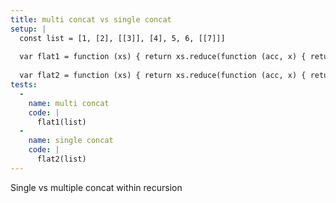 ```yaml
---
title: multi concat vs single concat
setup: |
  const list = [1, [2], [[3]], [4], 5, 6, [[7]]]
  
  var flat1 = function (xs) { return xs.reduce(function (acc, x) { return Array.isArray(x) ? acc.concat(flat1(x)) : acc.concat(x); }, []); }
  
  var flat2 = function (xs) { return xs.reduce(function (acc, x) { return acc.concat(Array.isArray(x) ? flat2(x) : x); }, []); }
tests:
  -
    name: multi concat
    code: |
      flat1(list)
  -
    name: single concat
    code: |
      flat2(list)
---
```

Single vs multiple concat within recursion
